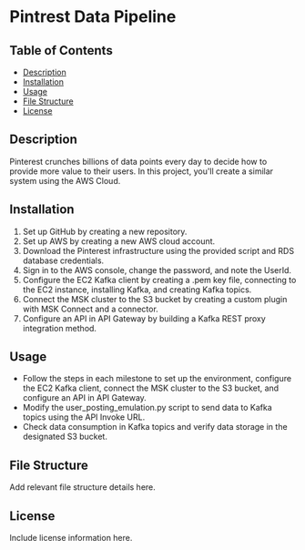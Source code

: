 # Pintrest Data Pipeline

## Table of Contents
- [Description](#description)
- [Installation](#installation)
- [Usage](#usage)
- [File Structure](#file-structure)
- [License](#license)

## Description

Pinterest crunches billions of data points every day to decide how to provide more value to their users. In this project, you'll create a similar system using the AWS Cloud.

## Installation

1. Set up GitHub by creating a new repository.
2. Set up AWS by creating a new AWS cloud account.
3. Download the Pinterest infrastructure using the provided script and RDS database credentials.
4. Sign in to the AWS console, change the password, and note the UserId.
5. Configure the EC2 Kafka client by creating a .pem key file, connecting to the EC2 instance, installing Kafka, and creating Kafka topics.
6. Connect the MSK cluster to the S3 bucket by creating a custom plugin with MSK Connect and a connector.
7. Configure an API in API Gateway by building a Kafka REST proxy integration method.

## Usage

- Follow the steps in each milestone to set up the environment, configure the EC2 Kafka client, connect the MSK cluster to the S3 bucket, and configure an API in API Gateway.
- Modify the user_posting_emulation.py script to send data to Kafka topics using the API Invoke URL.
- Check data consumption in Kafka topics and verify data storage in the designated S3 bucket.

## File Structure

Add relevant file structure details here.
##  License

Include license information here.




